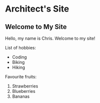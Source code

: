 # Architect's Site

## Welcome to My Site 

Hello, my name is Chris. Welcome to my site!

List of hobbies:

- Coding
- Biking
- Hiking

Favourite fruits:

1. Strawberries
2. Blueberries
3. Bananas

